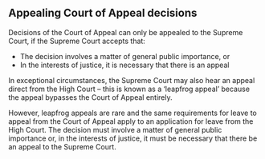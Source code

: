 ##  Appealing Court of Appeal decisions

Decisions of the Court of Appeal can only be appealed to the Supreme Court, if
the Supreme Court accepts that:

  * The decision involves a matter of general public importance, or 
  * In the interests of justice, it is necessary that there is an appeal 

In exceptional circumstances, the Supreme Court may also hear an appeal direct
from the High Court – this is known as a ‘leapfrog appeal’ because the appeal
bypasses the Court of Appeal entirely.

However, leapfrog appeals are rare and the same requirements for leave to
appeal from the Court of Appeal apply to an application for leave from the
High Court. The decision must involve a matter of general public importance
or, in the interests of justice, it must be necessary that there be an appeal
to the Supreme Court.

